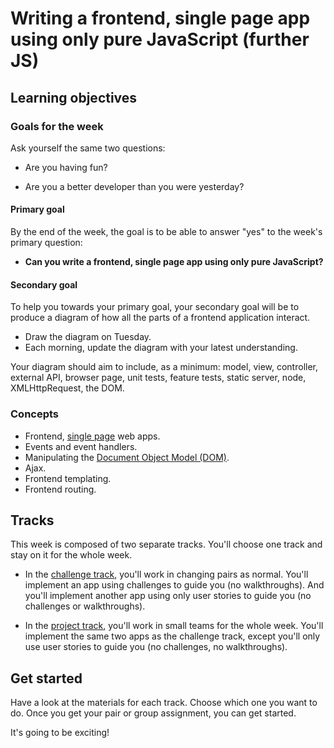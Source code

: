 # Writing a frontend, single page app using only pure JavaScript (further JS)

## Learning objectives

### Goals for the week

Ask yourself the same two questions:

* Are you having fun?

* Are you a better developer than you were yesterday?

#### Primary goal

By the end of the week, the goal is to be able to answer "yes" to the week's primary question:

* **Can you write a frontend, single page app using only pure JavaScript?**

#### Secondary goal

To help you towards your primary goal, your secondary goal will be to produce a diagram of how all the parts of a frontend application interact.

* Draw the diagram on Tuesday.
* Each morning, update the diagram with your latest understanding.

Your diagram should aim to include, as a minimum: model, view, controller, external API, browser page, unit tests, feature tests, static server, node, XMLHttpRequest, the DOM.

### Concepts

* Frontend, [single page](https://msdn.microsoft.com/en-gb/magazine/dn463786.aspx) web apps.
* Events and event handlers.
* Manipulating the [Document Object Model (DOM)](https://developer.mozilla.org/en-US/docs/Web/API/Document_Object_Model/Introduction).
* Ajax.
* Frontend templating.
* Frontend routing.

## Tracks

This week is composed of two separate tracks.  You'll choose one track and stay on it for the whole week.

* In the [challenge track](00_challenge_track.md), you'll work in changing pairs as normal.  You'll implement an app using challenges to guide you (no walkthroughs).  And you'll implement another app using only user stories to guide you (no challenges or walkthroughs).

* In the [project track](project_track.md), you'll work in small teams for the whole week.  You'll implement the same two apps as the challenge track, except you'll only use user stories to guide you (no challenges, no walkthroughs).

## Get started

Have a look at the materials for each track.  Choose which one you want to do.  Once you get your pair or group assignment, you can get started.

It's going to be exciting!
